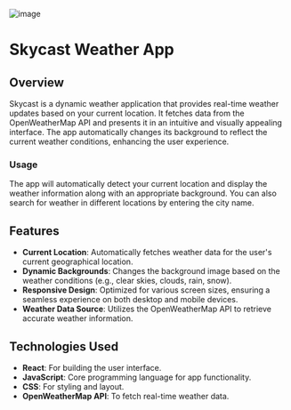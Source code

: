 ![image](https://github.com/user-attachments/assets/c990060c-1a35-4aab-b817-3918061f0789)

# Skycast Weather App

## Overview
Skycast is a dynamic weather application that provides real-time weather updates based on your current location. It fetches data from the OpenWeatherMap API and presents it in an intuitive and visually appealing interface. The app automatically changes its background to reflect the current weather conditions, enhancing the user experience.

### Usage
The app will automatically detect your current location and display the weather information along with an appropriate background.
You can also search for weather in different locations by entering the city name.

## Features
- **Current Location**: Automatically fetches weather data for the user's current geographical location.
- **Dynamic Backgrounds**: Changes the background image based on the weather conditions (e.g., clear skies, clouds, rain, snow).
- **Responsive Design**: Optimized for various screen sizes, ensuring a seamless experience on both desktop and mobile devices.
- **Weather Data Source**: Utilizes the OpenWeatherMap API to retrieve accurate weather information.

## Technologies Used
- **React**: For building the user interface.
- **JavaScript**: Core programming language for app functionality.
- **CSS**: For styling and layout.
- **OpenWeatherMap API**: To fetch real-time weather data.


